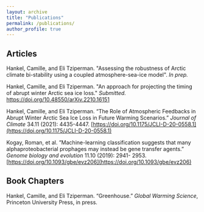 ```yaml
---
layout: archive
title: "Publications"
permalink: /publications/
author_profile: true
---
```


## Articles
Hankel, Camille, and Eli Tziperman. "Assessing the robustness of Arctic climate bi-stability using a coupled atmosphere-sea-ice model". *In prep.*


Hankel, Camille, and Eli Tziperman. "An approach for projecting the timing of abrupt winter Arctic sea ice loss." *Submitted.* https://doi.org/10.48550/arXiv.2210.16151

Hankel, Camille, and Eli Tziperman. “The Role of Atmospheric Feedbacks in Abrupt Winter Arctic Sea Ice Loss in Future Warming Scenarios.” *Journal of Climate* 34.11 (2021): 4435-4447. [https://doi.org/10.1175/JCLI-D-20-0558.1](https://doi.org/10.1175/JCLI-D-20-0558.1)

Kogay, Roman, et al. ”Machine-learning classification suggests that many alphaproteobacterial prophages may instead be gene transfer agents.” *Genome biology and evolution* 11.10 (2019): 2941- 2953. [https://doi.org/10.1093/gbe/evz206](https://doi.org/10.1093/gbe/evz206)


## Book Chapters

Hankel, Camille, and Eli Tziperman. “Greenhouse.” *Global Warming Science*, Princeton University Press, in press.
